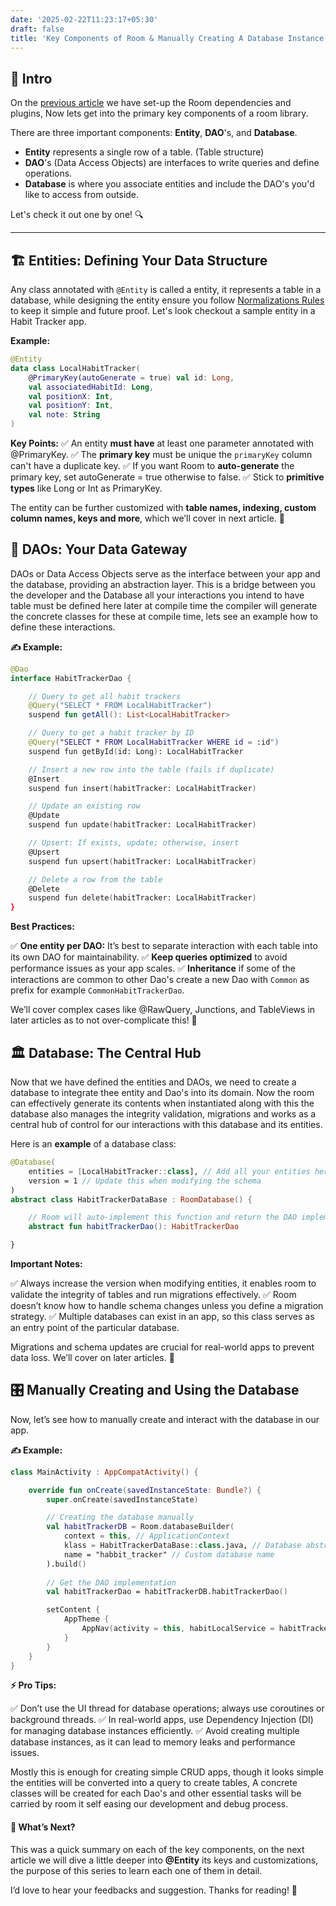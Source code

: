 ```yaml
---
date: '2025-02-22T11:23:17+05:30' 
draft: false
title: 'Key Components of Room & Manually Creating A Database Instance(#OF03)'
---
```

## 👋 Intro

On the [previous article](https://md.eknath.dev/posts/upgrading-your-app-to-offline-first-with-room-part-2/) we have set-up the Room dependencies and plugins, Now lets get into the primary key components of a room library.

There are three important components: **Entity**, **DAO**'s, and **Database**.  

- **Entity** represents a single row of a table. (Table structure)
- **DAO**'s (Data Access Objects) are interfaces to write queries and define operations.
- **Database** is where you associate entities and include the DAO's you'd like to access from outside.  

Let's check it out one by one! 🔍

---

## 🏗️ Entities: Defining Your Data Structure

Any class annotated with `@Entity` is called a entity, it represents a table in a database, while designing the entity ensure you follow [Normalizations Rules](https://www.geeksforgeeks.org/normal-forms-in-dbms/) to keep it simple and future proof. Let's look checkout a sample entity in a Habit Tracker app.

**Example:**

```kotlin
@Entity
data class LocalHabitTracker(
    @PrimaryKey(autoGenerate = true) val id: Long,
    val associatedHabitId: Long,
    val positionX: Int,
    val positionY: Int,
    val note: String
)
```

**Key Points:**
✅ An entity **must have** at least one parameter annotated with @PrimaryKey.
✅ The **primary key** must be unique the `primaryKey` column can't have a duplicate key.
✅ If you want Room to **auto-generate** the primary key, set autoGenerate = true otherwise to false.
✅ Stick to **primitive types** like Long or Int as PrimaryKey.

The entity can be further customized with **table names, indexing, custom column names, keys and more**, which we’ll cover in next article. 🎯

## 🔗 DAOs: Your Data Gateway

DAOs or Data Access Objects serve as the interface between your app and the database, providing an abstraction layer. This is a bridge between you the developer and the Database all your interactions you intend to have table must be defined here later at compile time the compiler will generate the concrete classes for these at compile time, lets see an example how to define these interactions.

**✍️ Example:**

```kotlin
@Dao
interface HabitTrackerDao {

    // Query to get all habit trackers
    @Query("SELECT * FROM LocalHabitTracker")
    suspend fun getAll(): List<LocalHabitTracker>

    // Query to get a habit tracker by ID
    @Query("SELECT * FROM LocalHabitTracker WHERE id = :id")
    suspend fun getById(id: Long): LocalHabitTracker

    // Insert a new row into the table (fails if duplicate)
    @Insert
    suspend fun insert(habitTracker: LocalHabitTracker)

    // Update an existing row
    @Update
    suspend fun update(habitTracker: LocalHabitTracker)

    // Upsert: If exists, update; otherwise, insert
    @Upsert
    suspend fun upsert(habitTracker: LocalHabitTracker)

    // Delete a row from the table
    @Delete
    suspend fun delete(habitTracker: LocalHabitTracker)
}
```

**Best Practices:**

✅ **One entity per DAO:** It’s best to separate interaction with each table into its own DAO for maintainability.
✅ **Keep queries optimized** to avoid performance issues as your app scales.
✅ **Inheritance** if some of the interactions are common to other Dao's create a new Dao with `Common` as prefix for example `CommonHabitTrackerDao`.

We’ll cover complex cases like @RawQuery, Junctions, and TableViews in later articles as to not over-complicate this! 🔮

## 🏛️ Database: The Central Hub

Now that we have defined the entities and DAOs, we need to create a database to integrate thee entity and Dao's into its domain. Now the room can effectively generate its contents when instantiated along with this the database also manages the integrity validation, migrations and works as a central hub of control for our interactions with this database and its entities.

Here is an **example** of a database class:

```kotlin
@Database(
    entities = [LocalHabitTracker::class], // Add all your entities here
    version = 1 // Update this when modifying the schema
)
abstract class HabitTrackerDataBase : RoomDatabase() {

    // Room will auto-implement this function and return the DAO implementation
    abstract fun habitTrackerDao(): HabitTrackerDao

}
```

**Important Notes:**

✅ Always increase the version when modifying entities, it enables room to validate the integrity of tables and run migrations effectively.
✅ Room doesn’t know how to handle schema changes unless you define a migration strategy.
✅ Multiple databases can exist in an app, so this class serves as an entry point of the particular database.

Migrations and schema updates are crucial for real-world apps to prevent data loss. We’ll cover on later articles. 🔄

## 🎛️ Manually Creating and Using the Database

Now, let’s see how to manually create and interact with the database in our app.

**✍️ Example:**

```kotlin
class MainActivity : AppCompatActivity() {

    override fun onCreate(savedInstanceState: Bundle?) {
        super.onCreate(savedInstanceState)

        // Creating the database manually
        val habitTrackerDB = Room.databaseBuilder(
            context = this, // ApplicationContext
            klass = HabitTrackerDataBase::class.java, // Database abstract class
            name = "habbit_tracker" // Custom database name
        ).build() 
        
        // Get the DAO implementation
        val habitTrackerDao = habitTrackerDB.habitTrackerDao()

        setContent {
            AppTheme {
                AppNav(activity = this, habitLocalService = habitTrackerDao)
            }
        }
    }
}
```

**⚡ Pro Tips:**

✅ Don’t use the UI thread for database operations; always use coroutines or background threads.
✅ In real-world apps, use Dependency Injection (DI) for managing database instances efficiently.
✅ Avoid creating multiple database instances, as it can lead to memory leaks and performance issues.

Mostly this is enough for creating simple CRUD apps, though it looks simple the entities will be converted into a query to create tables, A concrete classes will be created for each Dao's and other essential tasks will be carried by room it self easing our development and debug process.

#### 🚀 What’s Next?

This was a quick summary on each of the key components, on the next article we will dive a little deeper into **@Entity** its keys and customizations, the purpose of this series to learn each one of them in detail.

I’d love to hear your feedbacks and suggestion.
Thanks for reading! 🚀
